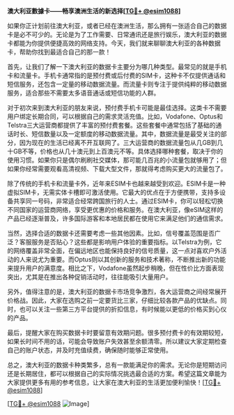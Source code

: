 **澳大利亚數據卡——畅享澳洲生活的新选择[[TG💪+ @esim1088](https://t.me/s/esim1088)]**

如果你正计划前往澳大利亚，或者已经在澳洲生活，那么拥有一张适合自己的数据卡是必不可少的。无论是为了工作需要、日常通讯还是旅行娱乐，澳大利亚的数据卡都能为你提供便捷高效的网络支持。今天，我们就来聊聊澳大利亚的各种数据卡，帮助你找到最适合自己的那一款！

首先，让我们了解一下澳大利亚的数据卡主要分为哪几种类型。最常见的就是手机卡和流量卡。手机卡通常指的是预付费或后付费的SIM卡，这种卡不仅提供通话和短信服务，还包含一定量的移动数据流量。而流量卡则专注于提供纯粹的移动数据服务，适合那些不需要太多语音通话或短信功能的人群。

对于初次来到澳大利亚的朋友来说，预付费手机卡可能是最佳选择。这类卡不需要用户绑定长期合同，可以根据自己的需求灵活充值。比如，Vodafone、Optus和Telstra三大运营商都提供了丰富的预付费套餐。这些套餐中通常包括了基础的通话时长、短信数量以及一定额度的移动数据流量。其中，数据流量是最受关注的部分，因为现在的生活已经离不开互联网了。三大运营商的数据流量包从几GB到几十GB不等，价格也从几十澳元到上百澳元不等。具体选择哪种套餐，取决于你的使用习惯。如果你只是偶尔刷刷社交媒体，那可能几百兆的小流量包就够用了；但如果你经常需要观看高清视频、下载大型文件，那就得考虑购买更大的流量包了。

除了传统的手机卡和流量卡外，近年来ESIM卡也越来越受到欢迎。ESIM卡是一种虚拟SIM卡，无需实体卡槽即可激活使用。它最大的优点在于方便携带，支持多设备共享同一号码，非常适合经常跨国旅行的人士。通过ESIM卡，你可以轻松切换不同国家的运营商网络，享受更优惠的价格和服务。在澳大利亚，像eSIM这样的产品已经逐渐普及，许多国际游客和本地居民都在使用它来满足他们的通信需求。

当然，选择合适的数据卡还需要考虑一些其他因素。比如，信号覆盖范围是否广泛？客服服务是否贴心？这些都是影响用户体验的重要指标。以Telstra为例，它的网络覆盖非常全面，在偏远地区也能保持良好的信号质量，这一点对喜欢户外活动的人来说尤为重要。而Optus则以其创新的服务和技术著称，不断推出新的功能来提升用户的满意度。相比之下，Vodafone虽然起步稍晚，但在性价比方面表现突出，尤其是在推出各种促销活动时，往往能吸引大量用户。

另外，值得注意的是，澳大利亚的数据卡市场竞争激烈，各大运营商之间经常展开价格战。因此，大家在选购之前一定要货比三家，仔细比较各款产品的优缺点。同时，也可以关注一些第三方平台提供的折扣信息，有时候能以更低的价格买到心仪的产品。

最后，提醒大家在购买数据卡时要留意有效期问题。很多预付费卡的有效期较短，如果长时间不用的话，可能会导致账户失效甚至余额清零。所以建议大家定期检查自己的账户状态，并及时充值续费，确保随时能够正常使用。

总之，澳大利亚的数据卡种类繁多，总有一款能满足你的需求。无论你是短期访问还是长期居住，都可以根据自己的实际情况挑选最合适的方案。希望这篇文章能为大家提供更多有用的参考信息，让大家在澳大利亚的生活更加便利愉快！[[TG💪+ @esim1088](https://t.me/s/esim1088)]

[[TG💪+ @esim1088](https://t.me/s/esim1088) ![Image](https://i.postimg.cc/4NQfJmqS/Snipaste-2025-05-13-00-14-12.png)]